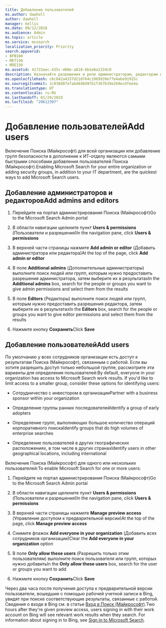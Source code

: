 ```yaml
---
title: Добавление пользователей
ms.author: dawholl
author: dawholl
manager: kellis
ms.date: 09/12/2018
ms.audience: Admin
ms.topic: article
ms.service: mssearch
localization_priority: Priority
search.appverid:
- BFB160
- MET150
- MOE150
ms.assetid: 41723aec-435c-400e-a818-6b1e8a1324c0
description: Назначайте разрешения и роли администраторам, редакторам и пользователям на портале администрирования Поиска (Майкрософт)
ms.openlocfilehash: c6c842a4337d218764c1969939e77e4abe91915c
ms.sourcegitcommit: 1c038d87efab4840d97b1f367b39e2b9ecdfee4a
ms.translationtype: HT
ms.contentlocale: ru-RU
ms.lasthandoff: 01/29/2019
ms.locfileid: "29612397"
---
```

# <a name="add-users"></a><span data-ttu-id="f2e78-103">Добавление пользователей</span><span class="sxs-lookup"><span data-stu-id="f2e78-103">Add users</span></span>

<span data-ttu-id="f2e78-104">Включение Поиска (Майкрософт) для всей организации или добавление групп безопасности в дополнение к ИТ-отделу являются самыми быстрыми способами добавления пользователей Поиска (Майкрософт).</span><span class="sxs-lookup"><span data-stu-id="f2e78-104">Enabling Microsoft Search for your entire organization or adding security groups, in addition to your IT department, are the quickest ways to add Microsoft Search users.</span></span>
  
## <a name="add-admins-and-editors"></a><span data-ttu-id="f2e78-105">Добавление администраторов и редакторов</span><span class="sxs-lookup"><span data-stu-id="f2e78-105">Add admins and editors</span></span>

1. <span data-ttu-id="f2e78-106">Перейдите на портал администрирования Поиска (Майкрософт)</span><span class="sxs-lookup"><span data-stu-id="f2e78-106">Go to the Microsoft Search Admin portal</span></span>
    
2. <span data-ttu-id="f2e78-107">В области навигации щелкните пункт **Users &amp; permissions** (Пользователи и разрешения)</span><span class="sxs-lookup"><span data-stu-id="f2e78-107">In the navigation pane, click **Users &amp; permissions**</span></span>
    
3. <span data-ttu-id="f2e78-108">В верхней части страницы нажмите **Add admin or editor** (Добавить администратора или редактора)</span><span class="sxs-lookup"><span data-stu-id="f2e78-108">At the top of the page, click **Add admin or editor**</span></span>
    
4. <span data-ttu-id="f2e78-109">В поле **Additional admins** (Дополнительные администраторы) выполните поиск людей или групп, которым нужно предоставить разрешения администратора, затем выберите их в результатах</span><span class="sxs-lookup"><span data-stu-id="f2e78-109">In the **Additional admins** box, search for the people or groups you want to give admin permissions and select them from the results</span></span> 
    
5. <span data-ttu-id="f2e78-110">В поле **Editors** (Редакторы) выполните поиск людей или групп, которым нужно предоставить разрешения редактора, затем выберите их в результатах</span><span class="sxs-lookup"><span data-stu-id="f2e78-110">In the **Editors** box, search for the people or groups you want to give editor permissions and select them from the results</span></span> 
    
6. <span data-ttu-id="f2e78-111">Нажмите кнопку **Сохранить**</span><span class="sxs-lookup"><span data-stu-id="f2e78-111">Click **Save**</span></span>
    
## <a name="add-users"></a><span data-ttu-id="f2e78-112">Добавление пользователей</span><span class="sxs-lookup"><span data-stu-id="f2e78-112">Add users</span></span>

<span data-ttu-id="f2e78-p101">По умолчанию у всех сотрудников организации есть доступ к результатам Поиска (Майкрософт), связанным с работой. Если вы хотите разрешить доступ только небольшой группе, рассмотрите эти варианты для определения пользователей:</span><span class="sxs-lookup"><span data-stu-id="f2e78-p101">By default, everyone in your organization has access to Microsoft Search work results. If you'd like to limit access to a smaller group, consider these options for identifying users:</span></span>
  
- <span data-ttu-id="f2e78-115">Сотрудничество с инвестором в организации</span><span class="sxs-lookup"><span data-stu-id="f2e78-115">Partner with a business sponsor within your organization</span></span>
    
- <span data-ttu-id="f2e78-116">Определение группы ранних последователей</span><span class="sxs-lookup"><span data-stu-id="f2e78-116">Identify a group of early adopters</span></span>
    
- <span data-ttu-id="f2e78-117">Определение групп, выполняющих большое количество операций корпоративного поиска</span><span class="sxs-lookup"><span data-stu-id="f2e78-117">Identify groups that do high volumes of enterprise searches</span></span>
    
- <span data-ttu-id="f2e78-118">Определение пользователей в других географических расположениях, в том числе в других странах</span><span class="sxs-lookup"><span data-stu-id="f2e78-118">Identify users in other geographical locations, including international</span></span>
    
<span data-ttu-id="f2e78-119">Включение Поиска (Майкрософт) для одного или нескольких пользователей:</span><span class="sxs-lookup"><span data-stu-id="f2e78-119">To enable Microsoft Search for one or more users:</span></span>
  
1. <span data-ttu-id="f2e78-120">Перейдите на портал администрирования Поиска (Майкрософт)</span><span class="sxs-lookup"><span data-stu-id="f2e78-120">Go to the Microsoft Search Admin portal</span></span>
    
2. <span data-ttu-id="f2e78-121">В области навигации щелкните пункт **Users &amp; permissions** (Пользователи и разрешения)</span><span class="sxs-lookup"><span data-stu-id="f2e78-121">In the navigation pane, click **Users &amp; permissions**</span></span>
    
3. <span data-ttu-id="f2e78-122">В верхней части страницы нажмите **Manage preview access** (Управление доступом к предварительной версии)</span><span class="sxs-lookup"><span data-stu-id="f2e78-122">At the top of the page, click **Manage preview access**</span></span>
    
4. <span data-ttu-id="f2e78-123">Снимите флажок **Add everyone in your organization** (Добавить всех сотрудников организации)</span><span class="sxs-lookup"><span data-stu-id="f2e78-123">Clear the **Add everyone in your organization** option</span></span> 
    
5. <span data-ttu-id="f2e78-124">В поле **Only allow these users** (Разрешить только этим пользователям) выполните поиск пользователя или групп, которых нужно добавить</span><span class="sxs-lookup"><span data-stu-id="f2e78-124">In the **Only allow these users** box, search for the user or groups you want to add</span></span> 
    
6. <span data-ttu-id="f2e78-125">Нажмите кнопку **Сохранить**</span><span class="sxs-lookup"><span data-stu-id="f2e78-125">Click **Save**</span></span>
    
<span data-ttu-id="f2e78-p102">Через два часа после получения доступа к предварительной версии пользователи, вошедшие с помощью рабочей учетной записи в Bing, увидят при поиске соответствующие результаты, связанные с работой. Сведения о входе в Bing см. в статье [Вход в Поиск (Майкрософт)](use/sign-in.md).</span><span class="sxs-lookup"><span data-stu-id="f2e78-p102">Two hours after they're given preview access, users signing in with their work account on Bing will see relevant work results when they search. For information about signing in to Bing, see [Sign in to Microsoft Search](use/sign-in.md).</span></span>